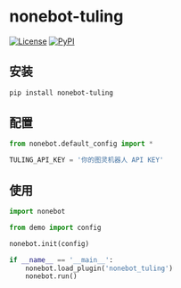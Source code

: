 # nonebot-tuling

[![License](https://img.shields.io/github/license/richardchien/nonebot-tuling.svg)](LICENSE)
[![PyPI](https://img.shields.io/pypi/v/nonebot-tuling.svg)](https://pypi.python.org/pypi/nonebot-tuling)

## 安装

```bash
pip install nonebot-tuling
```

## 配置

```python
from nonebot.default_config import *

TULING_API_KEY = '你的图灵机器人 API KEY'
```

## 使用

```python
import nonebot

from demo import config

nonebot.init(config)

if __name__ == '__main__':
    nonebot.load_plugin('nonebot_tuling')
    nonebot.run()
```

